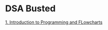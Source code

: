 <h1>DSA Busted</h1>

[1. Introduction to Programming and FLowcharts](https://github.com/chekeAditya/Data-Structure-Algorithm/files/7809397/Lecture1.pdf)
<h1></h1>

